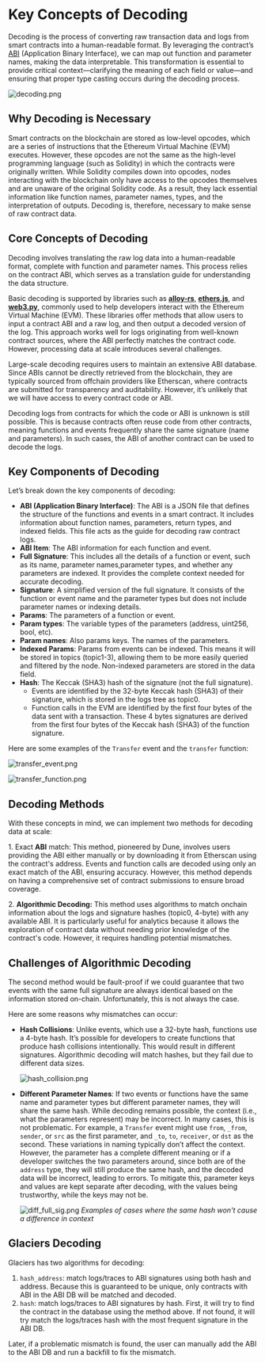 # Key Concepts of Decoding

Decoding is the process of converting raw transaction data and logs from smart contracts into a human-readable format. By leveraging the contract’s [ABI](https://docs.soliditylang.org/en/latest/abi-spec.html) (Application Binary Interface), we can map out function and parameter names, making the data interpretable. This transformation is essential to provide critical context—clarifying the meaning of each field or value—and ensuring that proper type casting occurs during the decoding process.

![decoding.png](decoding.png)

## Why Decoding is Necessary

Smart contracts on the blockchain are stored as low-level opcodes, which are a series of instructions that the Ethereum Virtual Machine (EVM) executes. However, these opcodes are not the same as the high-level programming language (such as Solidity) in which the contracts were originally written. While Solidity compiles down into opcodes, nodes interacting with the blockchain only have access to the opcodes themselves and are unaware of the original Solidity code. As a result, they lack essential information like function names, parameter names, types, and the interpretation of outputs. Decoding is, therefore, necessary to make sense of raw contract data.

## Core Concepts of Decoding

Decoding involves translating the raw log data into a human-readable format, complete with function and parameter names. This process relies on the contract ABI, which serves as a translation guide for understanding the data structure. 

Basic decoding is supported by libraries such as **[alloy-rs](https://github.com/alloy-rs)**, **[ethers.js](https://github.com/ethers-io/ethers.js)**, and **[web3.py](https://github.com/ethereum/web3.py)**, commonly used to help developers interact with the Ethereum Virtual Machine (EVM). These libraries offer methods that allow users to input a contract ABI and a raw log, and then output a decoded version of the log. This approach works well for logs originating from well-known contract sources, where the ABI perfectly matches the contract code. However, processing data at scale introduces several challenges.

Large-scale decoding requires users to maintain an extensive ABI database. Since ABIs cannot be directly retrieved from the blockchain, they are typically sourced from offchain providers like Etherscan, where contracts are submitted for transparency and auditability.  However, it’s unlikely that we will have access to every contract code or ABI.

Decoding logs from contracts for which the code or ABI is unknown is still possible. This is because contracts often reuse code from other contracts, meaning functions and events frequently share the same signature (name and parameters). In such cases, the ABI of another contract can be used to decode the logs.

## Key Components of Decoding

Let’s break down the key components of decoding:

- **ABI (Application Binary Interface)**: The ABI is a JSON file that defines the structure of the functions and events in a smart contract. It includes information about function names, parameters, return types, and indexed fields. This file acts as the guide for decoding raw contract logs.
- **ABI Item**: The ABI information for each function and event.
- **Full Signature**: This includes all the details of a function or event, such as its name, parameter names,parameter types, and whether any parameters are indexed. It provides the complete context needed for accurate decoding.
- **Signature**: A simplified version of the full signature. It consists of the function or event name and the parameter types but does not include parameter names or indexing details.
- **Params**: The parameters of a function or event.
- **Param types**: The variable types of the parameters (address, uint256, bool, etc).
- **Param names**: Also params keys. The names of the parameters.
- **Indexed Params**: Params from events can be indexed. This means it will be stored in topics (topic1-3), allowing them to be more easily queried and filtered by the node. Non-indexed parameters are stored in the data field.
- **Hash**: The Keccak (SHA3) hash of the signature (not the full signature).
    - Events are identified by the 32-byte Keccak hash (SHA3) of their signature, which is stored in the logs tree as topic0.
    - Function calls in the EVM are identified by the first four bytes of the data sent with a transaction. These 4 bytes signatures are derived from the first four bytes of the Keccak hash (SHA3) of the function signature.

Here are some examples of the `Transfer` event and the `transfer` function:

![transfer_event.png](transfer_event.png)

![transfer_function.png](transfer_function.png)

## Decoding Methods

With these concepts in mind, we can implement two methods for decoding data at scale:

1. Exact **ABI** match: This method, pioneered by Dune, involves users providing the ABI either manually or by downloading it from Etherscan using the contract's address. Events and function calls are decoded using only an exact match of the ABI, ensuring accuracy. However, this method depends on having a comprehensive set of contract submissions to ensure broad coverage.

2. **Algorithmic Decoding:** This method uses algorithms to match onchain information about the logs and signature hashes (topic0, 4-byte) with any available ABI. It is particularly useful for analytics because it allows the exploration of contract data without needing prior knowledge of the contract's code. However, it requires handling potential mismatches.

## Challenges of Algorithmic Decoding

The second method would be fault-proof if we could guarantee that two events with the same full signature are always identical based on the information stored on-chain. Unfortunately, this is not always the case.

Here are some reasons why mismatches can occur:

- **Hash Collisions**: Unlike events, which use a 32-byte hash, functions use a 4-byte hash. It’s possible for developers to create functions that produce hash collisions intentionally. This would result in different signatures. Algorithmic decoding will match hashes, but they fail due to different data sizes.
    
    ![hash_collision.png](hash_collision.png)
    
- **Different Parameter Names**: If two events or functions have the same name and parameter types but different parameter names, they will share the same hash. While decoding remains possible, the context (i.e., what the parameters represent) may be incorrect. In many cases, this is not problematic. For example, a `Transfer` event might use `from`, `_from`, `sender`, or `src` as the first parameter, and `_to`, `to`, `receiver`, or `dst` as the second. These variations in naming typically don’t affect the context. However, the parameter has a complete different meaning or if a developer switches the two parameters around, since both are of the `address` type, they will still produce the same hash, and the decoded data will be incorrect, leading to errors. To mitigate this, parameter keys and values are kept separate after decoding, with the values being trustworthy, while the keys may not be.

    ![diff_full_sig.png](diff_full_sig.png)
    *Examples of cases where the same hash won't cause a difference in context*

## Glaciers Decoding

Glaciers has two algorithms for decoding:

1. `hash_address`: match logs/traces to ABI signatures using both hash and address. Because this is guaranteed to be unique, only contracts with ABI in the ABI DB will be matched and decoded.
2. `hash`: match logs/traces to ABI signatures by hash. First, it will try to find the contract in the database using the method above. If not found, it will try match the logs/traces hash with the most frequent signature in the ABI DB.

Later, if a problematic mismatch is found, the user can manually add the ABI to the ABI DB and run a backfill to fix the mismatch.
